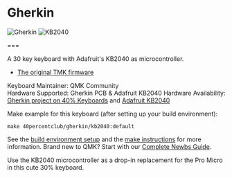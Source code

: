 # Gherkin

![Gherkin](https://4.bp.blogspot.com/-sQ18-lNZXOc/WCzlTde-4PI/AAAAAAAB_JQ/qQrehAMG6DMKf3i4oj4mkmLGOfTUvb3KgCLcB/s640/IMG_20161116_122926.jpg)
![KB2040](https://cdn-shop.adafruit.com/640x480/5302-12.jpg)

===

A 30 key keyboard with Adafruit's KB2040 as microcontroller.

* [The original TMK firmware](https://github.com/di0ib/tmk_keyboard/tree/master/keyboard/gherkin)

Keyboard Maintainer: QMK Community  
Hardware Supported: Gherkin PCB  & Adafruit KB2040
Hardware Availability: [Gherkin project on 40% Keyboards](http://www.40percent.club/2016/11/gherkin.html) and [Adafruit KB2040](https://www.adafruit.com/product/5302)

Make example for this keyboard (after setting up your build environment):

    make 40percentclub/gherkin/kb2040:default

See the [build environment setup](https://docs.qmk.fm/#/getting_started_build_tools) and the [make instructions](https://docs.qmk.fm/#/getting_started_make_guide) for more information. Brand new to QMK? Start with our [Complete Newbs Guide](https://docs.qmk.fm/#/newbs).

Use the KB2040 microcontroller as a drop-in replacement for the Pro Micro in this cute 30% keyboard.
